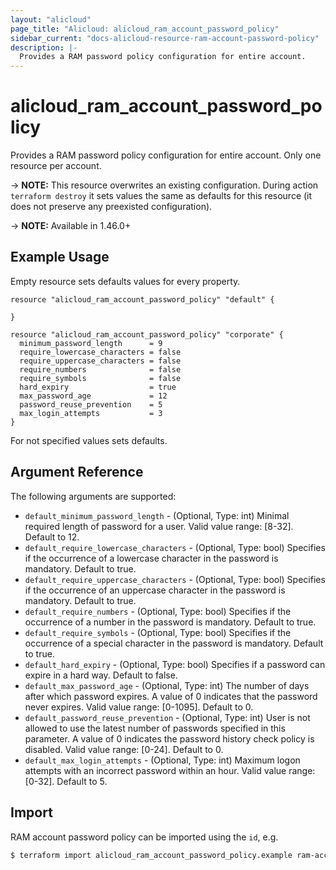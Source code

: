 ```yaml
---
layout: "alicloud"
page_title: "Alicloud: alicloud_ram_account_password_policy"
sidebar_current: "docs-alicloud-resource-ram-account-password-policy"
description: |-
  Provides a RAM password policy configuration for entire account.
---
```


# alicloud\_ram\_account\_password\_policy

Provides a RAM password policy configuration for entire account. Only one resource per account.

-> **NOTE:** This resource overwrites an existing configuration. During action `terraform destroy` it sets values the same as defaults for this resource (it does not preserve any preexisted configuration).

-> **NOTE:** Available in 1.46.0+

## Example Usage

Empty resource sets defaults values for every property.

```hcl
resource "alicloud_ram_account_password_policy" "default" {

}
```

```hcl
resource "alicloud_ram_account_password_policy" "corporate" {
  minimum_password_length      = 9
  require_lowercase_characters = false
  require_uppercase_characters = false
  require_numbers              = false
  require_symbols              = false
  hard_expiry                  = true
  max_password_age             = 12
  password_reuse_prevention    = 5
  max_login_attempts           = 3
}
```
For not specified values sets defaults.

## Argument Reference

The following arguments are supported:

* `default_minimum_password_length` - (Optional, Type: int) Minimal required length of password for a user. Valid value range: [8-32]. Default to 12.
* `default_require_lowercase_characters` - (Optional, Type: bool) Specifies if the occurrence of a lowercase character in the password is mandatory. Default to true.
* `default_require_uppercase_characters` - (Optional, Type: bool) Specifies if the occurrence of an uppercase character in the password is mandatory. Default to true.
* `default_require_numbers` - (Optional, Type: bool) Specifies if the occurrence of a number in the password is mandatory. Default to true.
* `default_require_symbols` - (Optional, Type: bool) Specifies if the occurrence of a special character in the password is mandatory. Default to true.
* `default_hard_expiry` - (Optional, Type: bool) Specifies if a password can expire in a hard way. Default to false.
* `default_max_password_age` - (Optional, Type: int) The number of days after which password expires. A value of 0 indicates that the password never expires. Valid value range: [0-1095]. Default to 0.
* `default_password_reuse_prevention` - (Optional, Type: int) User is not allowed to use the latest number of passwords specified in this parameter. A value of 0 indicates the password history check policy is disabled. Valid value range: [0-24]. Default to 0.
* `default_max_login_attempts` - (Optional, Type: int) Maximum logon attempts with an incorrect password within an hour. Valid value range: [0-32]. Default to 5.

## Import

RAM account password policy can be imported using the `id`, e.g.

```bash
$ terraform import alicloud_ram_account_password_policy.example ram-account-password-policy
```